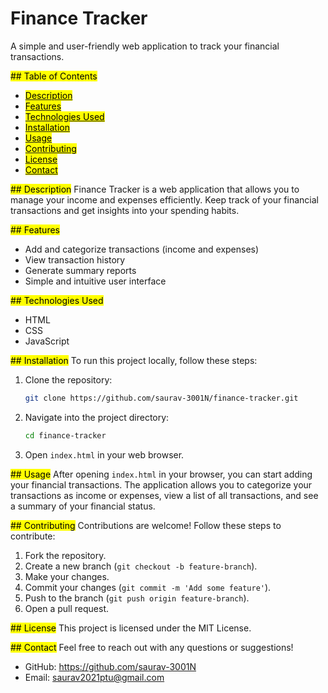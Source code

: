 # Finance Tracker

A simple and user-friendly web application to track your financial transactions.

<mark>## Table of Contents</mark>
- [<mark>Description</mark>](#description)
- [<mark>Features</mark>](#features)
- [<mark>Technologies Used</mark>](#technologies-used)
- [<mark>Installation</mark>](#installation)
- [<mark>Usage</mark>](#usage)
- [<mark>Contributing</mark>](#contributing)
- [<mark>License</mark>](#license)
- [<mark>Contact</mark>](#contact)

<mark>## Description</mark>
Finance Tracker is a web application that allows you to manage your income and expenses efficiently. Keep track of your financial transactions and get insights into your spending habits.

<mark>## Features</mark>
- Add and categorize transactions (income and expenses)
- View transaction history
- Generate summary reports
- Simple and intuitive user interface

<mark>## Technologies Used</mark>
- HTML
- CSS
- JavaScript

<mark>## Installation</mark>
To run this project locally, follow these steps:

1. Clone the repository:
    ```bash
    git clone https://github.com/saurav-3001N/finance-tracker.git
    ```

2. Navigate into the project directory:
    ```bash
    cd finance-tracker
    ```

3. Open `index.html` in your web browser.

<mark>## Usage</mark>
After opening `index.html` in your browser, you can start adding your financial transactions. The application allows you to categorize your transactions as income or expenses, view a list of all transactions, and see a summary of your financial status.

<mark>## Contributing</mark>
Contributions are welcome! Follow these steps to contribute:

1. Fork the repository.
2. Create a new branch (`git checkout -b feature-branch`).
3. Make your changes.
4. Commit your changes (`git commit -m 'Add some feature'`).
5. Push to the branch (`git push origin feature-branch`).
6. Open a pull request.

<mark>## License</mark>
This project is licensed under the MIT License.

<mark>## Contact</mark>
Feel free to reach out with any questions or suggestions!

- GitHub: https://github.com/saurav-3001N
- Email: saurav2021ptu@gmail.com
